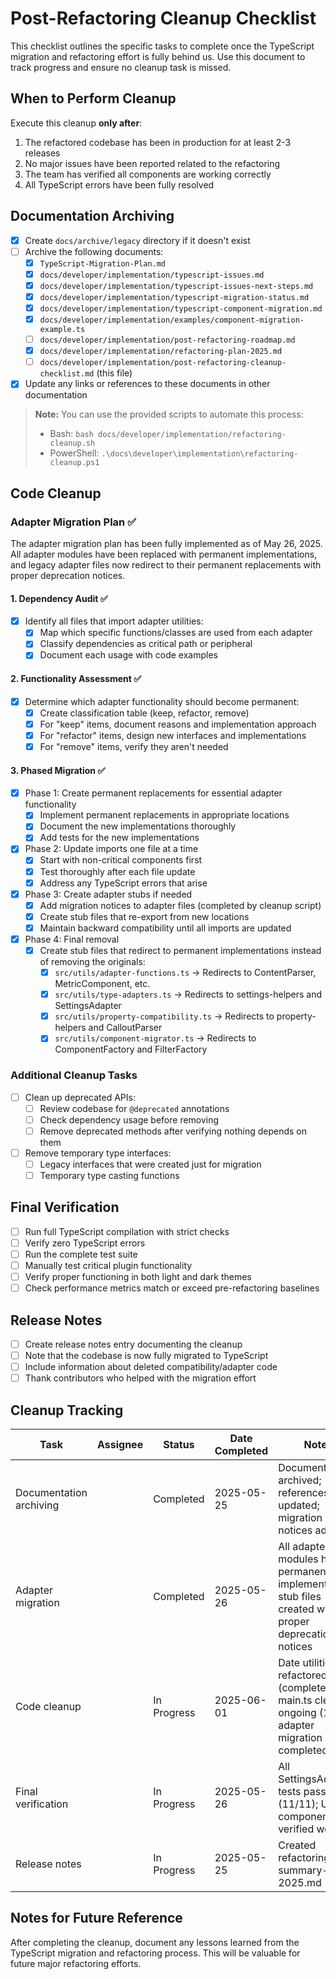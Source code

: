 # Post-Refactoring Cleanup Checklist

This checklist outlines the specific tasks to complete once the TypeScript migration and refactoring effort is fully behind us. Use this document to track progress and ensure no cleanup task is missed.

## When to Perform Cleanup

Execute this cleanup **only after**:
1. The refactored codebase has been in production for at least 2-3 releases
2. No major issues have been reported related to the refactoring
3. The team has verified all components are working correctly
4. All TypeScript errors have been fully resolved

## Documentation Archiving

- [x] Create `docs/archive/legacy` directory if it doesn't exist
- [ ] Archive the following documents:
  - [x] `TypeScript-Migration-Plan.md`
  - [x] `docs/developer/implementation/typescript-issues.md`
  - [x] `docs/developer/implementation/typescript-issues-next-steps.md`
  - [x] `docs/developer/implementation/typescript-migration-status.md`
  - [x] `docs/developer/implementation/typescript-component-migration.md`
  - [x] `docs/developer/implementation/examples/component-migration-example.ts`
  - [ ] `docs/developer/implementation/post-refactoring-roadmap.md`
  - [x] `docs/developer/implementation/refactoring-plan-2025.md`
  - [ ] `docs/developer/implementation/post-refactoring-cleanup-checklist.md` (this file)
- [x] Update any links or references to these documents in other documentation

> **Note:** You can use the provided scripts to automate this process:
> - Bash: `bash docs/developer/implementation/refactoring-cleanup.sh`
> - PowerShell: `.\docs\developer\implementation\refactoring-cleanup.ps1`

## Code Cleanup

### Adapter Migration Plan ✅

The adapter migration plan has been fully implemented as of May 26, 2025. All adapter modules have been replaced with permanent implementations, and legacy adapter files now redirect to their permanent replacements with proper deprecation notices.

#### 1. Dependency Audit ✅
- [x] Identify all files that import adapter utilities:
  - [x] Map which specific functions/classes are used from each adapter
  - [x] Classify dependencies as critical path or peripheral
  - [x] Document each usage with code examples

#### 2. Functionality Assessment ✅
- [x] Determine which adapter functionality should become permanent:
  - [x] Create classification table (keep, refactor, remove)
  - [x] For "keep" items, document reasons and implementation approach
  - [x] For "refactor" items, design new interfaces and implementations
  - [x] For "remove" items, verify they aren't needed

#### 3. Phased Migration ✅
- [x] Phase 1: Create permanent replacements for essential adapter functionality
  - [x] Implement permanent replacements in appropriate locations
  - [x] Document the new implementations thoroughly
  - [x] Add tests for the new implementations

- [x] Phase 2: Update imports one file at a time
  - [x] Start with non-critical components first
  - [x] Test thoroughly after each file update
  - [x] Address any TypeScript errors that arise

- [x] Phase 3: Create adapter stubs if needed
  - [x] Add migration notices to adapter files (completed by cleanup script)
  - [x] Create stub files that re-export from new locations
  - [x] Maintain backward compatibility until all imports are updated

- [x] Phase 4: Final removal
  - [x] Create stub files that redirect to permanent implementations instead of removing the originals:
    - [x] `src/utils/adapter-functions.ts` → Redirects to ContentParser, MetricComponent, etc.
    - [x] `src/utils/type-adapters.ts` → Redirects to settings-helpers and SettingsAdapter
    - [x] `src/utils/property-compatibility.ts` → Redirects to property-helpers and CalloutParser
    - [x] `src/utils/component-migrator.ts` → Redirects to ComponentFactory and FilterFactory

### Additional Cleanup Tasks

- [ ] Clean up deprecated APIs:
  - [ ] Review codebase for `@deprecated` annotations
  - [ ] Check dependency usage before removing
  - [ ] Remove deprecated methods after verifying nothing depends on them

- [ ] Remove temporary type interfaces:
  - [ ] Legacy interfaces that were created just for migration
  - [ ] Temporary type casting functions

## Final Verification

- [ ] Run full TypeScript compilation with strict checks
- [ ] Verify zero TypeScript errors
- [ ] Run the complete test suite
- [ ] Manually test critical plugin functionality
- [ ] Verify proper functioning in both light and dark themes
- [ ] Check performance metrics match or exceed pre-refactoring baselines

## Release Notes

- [ ] Create release notes entry documenting the cleanup
- [ ] Note that the codebase is now fully migrated to TypeScript
- [ ] Include information about deleted compatibility/adapter code
- [ ] Thank contributors who helped with the migration effort

## Cleanup Tracking

| Task | Assignee | Status | Date Completed | Notes |
|------|----------|--------|----------------|-------|
| Documentation archiving | | Completed | 2025-05-25 | Documents archived; references updated; migration notices added |
| Adapter migration | | Completed | 2025-05-26 | All adapter modules have permanent implementations; stub files created with proper deprecation notices |
| Code cleanup | | In Progress | 2025-06-01 | Date utilities refactored (completed); main.ts cleanup ongoing (15%); adapter migration plan completed |
| Final verification | | In Progress | 2025-05-26 | All SettingsAdapter tests passing (11/11); UI components verified working |
| Release notes | | In Progress | 2025-05-25 | Created refactoring-summary-2025.md |

## Notes for Future Reference

After completing the cleanup, document any lessons learned from the TypeScript migration and refactoring process. This will be valuable for future major refactoring efforts. 
